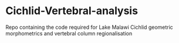 # Cichlid-Vertebral-analysis
Repo containing the code required for Lake Malawi Cichlid geometric morphometrics and vertebral column regionalisation

